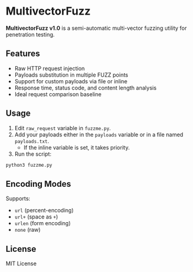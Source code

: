 # MultivectorFuzz

**MultivectorFuzz v1.0** is a semi-automatic multi-vector fuzzing utility for penetration testing.

## Features

- Raw HTTP request injection
- Payloads substitution in multiple FUZZ points
- Support for custom payloads via file or inline
- Response time, status code, and content length analysis
- Ideal request comparison baseline

## Usage

1. Edit `raw_request` variable in `fuzzme.py`.
2. Add your payloads either in the `payloads` variable or in a file named `payloads.txt`.
   - If the inline variable is set, it takes priority.
3. Run the script:

```bash
python3 fuzzme.py
```

## Encoding Modes

Supports:
- `url` (percent-encoding)
- `url+` (space as `+`)
- `urlen` (form encoding)
- `none` (raw)

## License

MIT License
